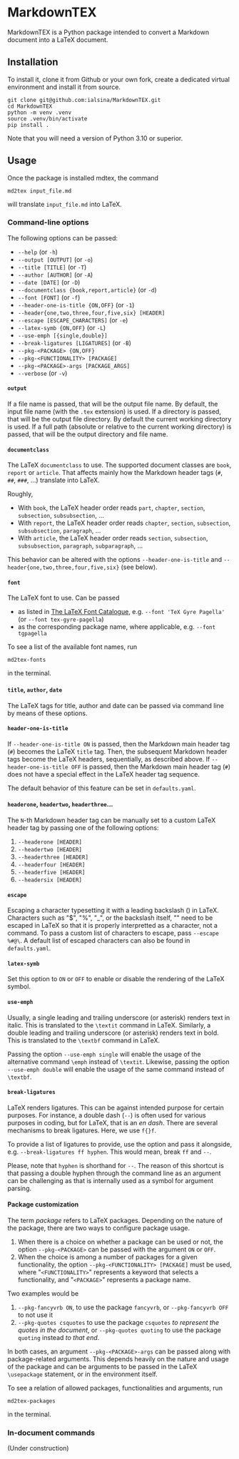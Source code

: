 # MarkdownTEX

MarkdownTEX is a Python package intended to convert a Markdown document into a LaTeX document.

## Installation

To install it, clone it from Github or your own fork, create a dedicated virtual environment and install it from source.

```
git clone git@github.com:ialsina/MarkdownTEX.git
cd MarkdownTEX
python -m venv .venv
source .venv/bin/activate
pip install .
```

Note that you will need a version of Python 3.10 or superior.

## Usage

Once the package is installed mdtex, the command

```
md2tex input_file.md
```

will translate `input_file.md` into LaTeX.

### Command-line options

The following options can be passed:

  - `--help` (or `-h`)
  - `--output [OUTPUT]` (or `-o`)
  - `--title [TITLE]` (or `-T`)
  - `--author [AUTHOR]` (or `-A`)
  - `--date [DATE]` (or `-D`)
  - `--documentclass {book,report,article}` (or `-d`)
  - `--font [FONT]` (or `-f`)
  - `--header-one-is-title {ON,OFF}` (or `-1`)
  - `--header{one,two,three,four,five,six} [HEADER]`
  - `--escape [ESCAPE_CHARACTERS]` (or `-e`)
  - `--latex-symb {ON,OFF}` (or `-L`)
  - `--use-emph [{single,double}]`
  - `--break-ligatures [LIGATURES]` (or `-B`)
  - `--pkg-<PACKAGE> {ON,OFF}`
  - `--pkg-<FUNCTIONALITY> [PACKAGE]`
  - `--pkg-<PACKAGE>-args [PACKAGE_ARGS]`
  - `--verbose` (or `-v`)

#### `output`

If a file name is passed, that will be the output file name. By default, the input file name (with the `.tex` extension) is used.
If a directory is passed, that will be the output file directory. By default the current working directory is used.
If a full path (absolute or relative to the current working directory) is passed, that will be the output directory and file name.

#### `documentclass`

The LaTeX `documentclass` to use. The supported document classes are `book`, `report` or `article`. That affects mainly how the Markdown header tags (`#`, `##`, `###`, ...) translate into LaTeX.

Roughly, 

- With `book`, the LaTeX header order reads `part`, `chapter`, `section`, `subsection`, `subsubsection`, ...
- With `report`, the LaTeX header order reads `chapter`, `section`, `subsection`, `subsubsection`, `paragraph`, ...
- With `article`, the LaTeX header order reads `section`, `subsection`, `subsubsection`, `paragraph`, `subparagraph`, ...

This behavior can be altered with the options `--header-one-is-title` and `--header{one,two,three,four,five,six}` (see below).

#### `font`

The LaTeX font to use. Can be passed
- as listed in [The LaTeX Font Catalogue](https://tug.org/FontCatalogue/), e.g. `--font 'TeX Gyre Pagella'` (or `--font tex-gyre-pagella`)
- as the corresponding package name, where applicable, e.g. `--font tgpagella`

To see a list of the available font names, run

```md2tex-fonts```

in the terminal.

#### `title`, `author`, `date`

The LaTeX tags for title, author and date can be passed via command line by means of these options.

#### `header-one-is-title`

If `--header-one-is-title ON` is passed, then the Markdown main header tag (`#`) becomes the LaTeX `title` tag. Then, the subsequent Markdown header tags become the LaTeX headers, sequentially, as described above. If `--header-one-is-title OFF` is passed, then the Markdown main header tag (`#`) does not have a special effect in the LaTeX header tag sequence.

The default behavior of this feature can be set in `defaults.yaml`.

#### `headerone`, `headertwo`, `headerthree`...

The `N`-th Markdown header tag can be manually set to a custom LaTeX header tag by passing one of the following options:

1. `--headerone [HEADER]`
2. `--headertwo [HEADER]`
3. `--headerthree [HEADER]`
4. `--headerfour [HEADER]`
5. `--headerfive [HEADER]`
6. `--headersix [HEADER]`

#### `escape`

Escaping a character typesetting it with a leading backslash (\) in LaTeX. Characters such as "$", "%", "_", or the backslash itself, "\" need to be escaped in LaTeX so that it is properly interpretted as a character, not a command. To pass a custom list of characters to escape, pass `--escape %#@\`. A default list of escaped characters can also be found in `defaults.yaml`.

#### `latex-symb`

Set this option to `ON` or `OFF` to enable or disable the rendering of the LaTeX symbol.

#### `use-emph`

Usually, a single leading and trailing underscore (or asterisk) renders text in italic. This is translated to the `\textit` command in LaTeX. Similarly, a double leading and trailing underscore (or asterisk) renders text in bold. This is translated to the `\textbf` command in LaTeX.

Passing the option `--use-emph single` will enable the usage of the alternative command `\emph` instead of `\textit`. Likewise, passing the option `--use-emph double` will enable the usage of the same command instead of `\textbf`.

#### `break-ligatures`

LaTeX renders ligatures. This can be against intended purpose for certain purposes. For instance, a double dash (`--`) is often used for various purposes in coding, but for LaTeX, that is an *en dash*. There are several mechanisms to break ligatures. Here, we use `f{}f`.

To provide a list of ligatures to provide, use the option and pass it alongside, e.g. `--break-ligatures ff hyphen`. This would mean, break `ff` and `--`.

Please, note that `hyphen` is shorthand for `--`. The reason of this shortcut is that passing a double hyphen through the command line as an argument can be challenging as that is internally used as a symbol for argument parsing.

#### Package customization

The term *package* refers to LaTeX packages. Depending on the nature of the package, there are two ways to configure package usage.

1. When there is a choice on whether a package can be used or not, the option `--pkg-<PACKAGE>` can be passed with the argument `ON` or `OFF`.
2. When the choice is among a number of packages for a given functionality, the option `--pkg-<FUNCTIONALITY> [PACKAGE]` must be used, where "`<FUNCTIONALITY>`" represents a keyword that selects a functionality, and "`<PACKAGE>`" represents a package name.

Two examples would be

1. `--pkg-fancyvrb ON`, to use the package `fancyvrb`, or `--pkg-fancyvrb OFF` to not use it
2. `--pkg-quotes csquotes` to use the package `csquotes` *to represent the quotes in the document*, or `--pkg-quotes quoting` to use the package `quoting` instead *to that end*.

In both cases, an argument `--pkg-<PACKAGE>-args` can be passed along with package-related arguments. This depends heavily on the nature and usage of the package and can be arguments to be passed in the LaTeX `\usepackage` statement, or in the environment itself.

To see a relation of allowed packages, functionalities and arguments, run

```md2tex-packages```

in the terminal.

### In-document commands

(Under construction)
